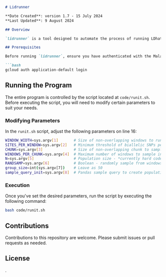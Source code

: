 ```markdown
# Lidrunner

**Date Created**: version 1.7 - 15 July 2024  
**Last Updated**: 9 August 2024

## Overview

`lidrunner` is a tool designed to automate the process of running LDhat on in sliding windows across genome data from the Malariagen API. It is well parallelized and should run comfortably on a personal laptop.

## Prerequisites

Before running `lidrunner`, ensure you have authenticated with the Malariagen API using `gcloud`. Follow these steps to authenticate your terminal:

```bash
gcloud auth application-default login
```

## Running the Program

The entire program is controlled by the script located at `code/runit.sh`. Before executing the script, you will need to modify certain parameters to suit your needs.

### Modifying Parameters

In the `runit.sh` script, adjust the following parameters on line 16:

```bash
WINDOW_WIDTH=sys.argv[1]       # Size of non-overlapping windows to run LDhat on
SITES_PER_WINDOW=sys.argv[2]   # Minimum threshold of biallelic SNPs per window
CHUNK=sys.argv[3]              # Size of non-overlapping chunk to sample windows from
WINDOWS_PER_CHUNK=sys.argv[4]  # Maximum number of windows to sample in each chunk
N=sys.argv[5]                  # Population size - *currently hard coded to 50 - leave as 50!*
RANDSAMP=sys.argv[6]           # Boolean - randomly sample from windows which meet the threshold?
group_size=int(sys.argv[7])    # Leave as 50
sample_query_init=sys.argv[8]  # Pandas sample query to create populations from
```

### Execution

Once you've set the desired parameters, run the script by executing the following command:

```bash
bash code/runit.sh
```

## Contributions

Contributions to this repository are welcome. Please submit issues or pull requests as needed.

## License
.
```

